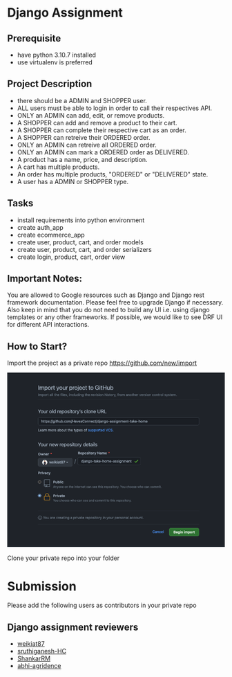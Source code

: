 # Django Assignment

## Prerequisite
- have python 3.10.7 installed
- use virtualenv is preferred

## Project Description
- there should be a ADMIN and SHOPPER user.
- ALL users must be able to login in order to call their respectives API.
- ONLY an ADMIN can add, edit, or remove products.
- A SHOPPER can add and remove a product to their cart.
- A SHOPPER can complete their respective cart as an order.
- A SHOPPER can retreive their ORDERED order.
- ONLY an ADMIN can retreive all ORDERED order.
- ONLY an ADMIN can mark a ORDERED order as DELIVERED.
- A product has a name, price, and description. 
- A cart has multiple products.
- An order has multiple products, "ORDERED" or "DELIVERED" state.
- A user has a ADMIN or SHOPPER type.

## Tasks
- install requirements into python environment
- create auth_app
- create ecommerce_app
- create user, product, cart, and order models
- create user, product, cart, and order serializers
- create login, product, cart, order view

## Important Notes: 
You are allowed to Google resources such as Django and Django rest framework documentation. Please feel free to upgrade Django if necessary. 
Also keep in mind that you do not need to build any UI i.e. using django templates or any other frameworks. If possible, we would like to see DRF UI for different API interactions.

## How to Start?
Import the project as a private repo https://github.com/new/import 

![import-project](images/import-project.png)

Clone your private repo into your folder

# Submission
Please add the following users as contributors in your private repo

## Django assignment reviewers
- [weikiat87](https://github.com/weikiat87)
- [sruthiganesh-HC](https://github.com/sruthiganesh-HC)
- [ShankarRM](https://github.com/ShankarRM)
- [abhi-agridence](https://github.com/abhi-agridence)